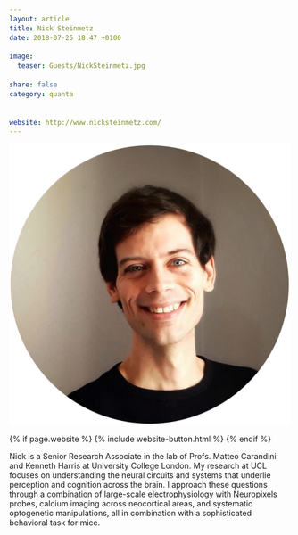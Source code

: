 ```yaml
---
layout: article
title: Nick Steinmetz
date: 2018-07-25 18:47 +0100

image:
  teaser: Guests/NickSteinmetz.jpg
  
share: false
category: quanta


website: http://www.nicksteinmetz.com/
---
```


![personImg](/images/Guests/NickSteinmetz.jpg)

{% if page.website %}
{% include website-button.html %}
{% endif %}


Nick is a Senior Research Associate in the lab of Profs. Matteo Carandini and Kenneth Harris
 at University College London. My research at UCL focuses on understanding the neural 
 circuits and systems that underlie perception and cognition across the brain. I approach 
 these questions through a combination of large-scale electrophysiology with Neuropixels
  probes, calcium imaging across neocortical areas, and systematic optogenetic manipulations,
   all in combination with a sophisticated behavioral task for mice. 


